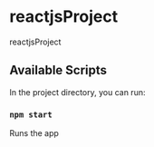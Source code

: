 # reactjsProject
reactjsProject


## Available Scripts

In the project directory, you can run:

### `npm start`

Runs the app 

